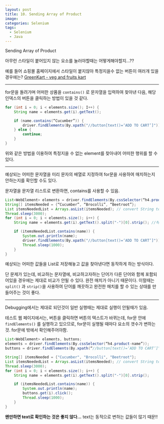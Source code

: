 ```yaml
---
layout: post 
title: 10. Sending Array of Product
image:
categories: Selenium
tags:
  - Selenium
  - Java
---
```


Sending Array of Product

아무런 스타일이 붙어있지 않는 요소를 눌러야할때는 어떻게해야할지…??

예를 들어 쇼핑몰 홈페이지에서 스타일이 붙지않아 특정지을수 없는 버튼이 여러개 있을 경우에는?
[GreenKart - veg and fruits kart](https://rahulshettyacademy.com/seleniumPractise/#/)

- - - -
for문을 돌려가며
어떠한 상품을 `contains()` 로 문자열을 입력하여 찾아낸 다음,
해당 인덱스의 버튼을 클릭하는 방법이 있을 것 같다.

```java
for (int i = 0; i < elements.size(); I++) {
    String name = elements.get(i).getText();

    if (name.contains(“Cucumber”)) {
        driver.findElements(By.xpath("//button[text()=‘ADD TO CART’]")).get(i).click();
    } else {
        continue;
    }
}
```

위와 같은 방법을 이용하여 특정지을 수 없는 element를 찾아내어 어떠한 행위를 할 수 있다.

- - - -


예상되는 어떠한 문자열을 미리 문자의 배열로 지정하여  for문을 사용하여 매치하는지 안하는지를 확인할 수도 있다.

문자열을 문자열 리스트로 변환하면, contains를 사용할 수 있음.
```java
List<WebElement> elements = driver.findElements(By.cssSelector(“h4.product-name”));
String[] itemsNeeded = {“Cucumber”, “Brocolli”, “Beetroot”};
List itemsNeededList = Arrays.asList(itemsNeeded); // convert String to List
Thread.sleep(3000);
for (int i = 0; i < elements.size(); i++) {
    String name = elements.get(i).getText().split("-")[0].strip(); //하이픈 제거

    if (itemsNeededList.contains(name)) {
        System.out.println(name);
        driver.findElements(By.xpath("//button[text()=‘ADD TO CART’]")).get(i).click();
        Thread.sleep(1000);
    }
}


```

예상되는 어떠한 값들을 List로 저장해놓고 값을 찾아낸다면 동작하게 하는 방식이다.



단 문제가 있는데, 비교하는 문자열에, 비교하고자하는 단어가 다른 단어와 함께 포함되어있을 경우에는 제대로 비교가 안될 수 있다. 완전 매치가 아니기 때문이다. 이럴때는 `split()`  과 `strip()`을 사용하여 단어를 깨끗하고 완전한 매치를 할 수 있는 상태를 만들어주는 것이 좋다.



- - - -

Debugging에서는 제대로 되던것이 일반 실행때는 제대로 실행이 안될때가 있음.

테스트 웹 페이지에서는, 버튼을 클릭하면 버튼의 텍스트가 바뀌는데, for문 안에 `findElements()` 를 실행하고 있으므로, for문이 실행될 때마다 요소의 갯수가 변하는 것. for문에 밖에서 확인해주어야함.

```java
List<WebElement> elements, buttons;
elements = driver.findElements(By.cssSelector(“h4.product-name”));
buttons = driver.findElements(By.xpath(“//button[text()=‘ADD TO CART’]”));

String[] itemsNeeded = {"Cucumber", "Brocolli", "Beetroot"};
List itemsNeededList = Arrays.asList(itemsNeeded); // convert String to List
Thread.sleep(3000);
for (int i = 0; i < elements.size(); i++) {
    String name = elements.get(i).getText().split("-")[0].strip();

    if (itemsNeededList.contains(name)) {
        System.out.println(name);
        buttons.get(i).click();
        Thread.sleep(1000);
    }
}


```

**왠만하면 text로 확인하는 것은 좋지 않다...** text는 동적으로 변하는 값들이 많기 때문!!


